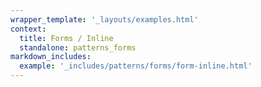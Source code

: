 ```yaml
---
wrapper_template: '_layouts/examples.html'
context:
  title: Forms / Inline
  standalone: patterns_forms
markdown_includes:
  example: '_includes/patterns/forms/form-inline.html'
---
```

